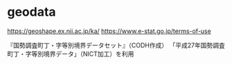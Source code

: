 # geodata

https://geoshape.ex.nii.ac.jp/ka/
https://www.e-stat.go.jp/terms-of-use

『国勢調査町丁・字等別境界データセット』（CODH作成） 「平成27年国勢調査町丁・字等別境界データ」（NICT加工）を利用
